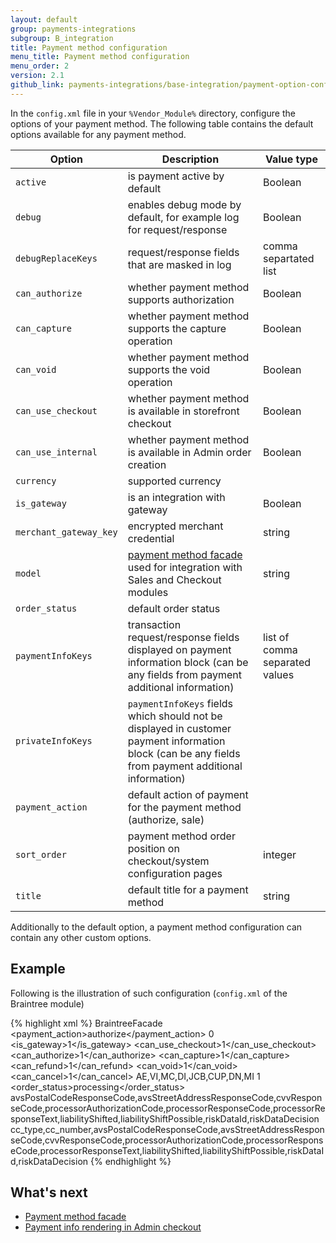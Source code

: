 ```yaml
---
layout: default
group: payments-integrations
subgroup: B_integration
title: Payment method configuration
menu_title: Payment method configuration
menu_order: 2
version: 2.1
github_link: payments-integrations/base-integration/payment-option-config.md
---
```


In the `config.xml` file in your `%Vendor_Module%` directory, configure the options of your payment method. The following table contains the default options available for any payment method.

| Option               | Description                                                                                                                                          | Value type                            |
|----------------------|------------------------------------------------------------------------------------------------------------------------------------------------------|---------------------------------------|
| `active`               | is payment active by default                                                                                                                         | Boolean                               |
| `debug`                | enables debug mode by default, for example log for request/response                                                                                  | Boolean                               |
| `debugReplaceKeys`     | request/response fields that are masked in log                                                                                                       | comma separtated list                 |
| `can_authorize`        | whether payment method supports authorization                                                                                                        | Boolean                               |
| `can_capture`          | whether payment method supports the capture operation                                                                                                | Boolean                               |
| `can_void`             | whether payment method supports the void operation                                                                                                   | Boolean                               |
| `can_use_checkout`     | whether payment method is available in storefront checkout                                                                                                      | Boolean 
| `can_use_internal`     | whether payment method is available in Admin order creation                                                                                                     | Boolean                               |
| `currency`             | supported currency                                                                                                                                   |  |
| `is_gateway`           | is an integration with gateway                                                                                                                       | Boolean                               |
| `merchant_gateway_key` | encrypted merchant credential                                                                                                                        | string                                |
| `model`                | [payment method facade]({{page.baseurl}}payments-integrations/base-integration/facade-configuration.html) used for integration with Sales and Checkout modules                                                                | string                                |
| `order_status`         | default order status                                                                                                                                 |              |
| `paymentInfoKeys`      | transaction request/response fields displayed on payment information block (can be any fields from payment additional information)                   | list of comma separated values           |
| `privateInfoKeys`      | `paymentInfoKeys` fields which should not be displayed in customer payment information block (can be any fields from payment additional information) |           |
| `payment_action`       | default action of payment for the payment method (authorize, sale)                                                                                   |  |`authorize`,`authorize_capture`
| `sort_order`           | payment method order position on checkout/system configuration pages                                                                                 | integer                               |
| `title`                | default title for a payment method                                                                                                                   | string                                |

Additionally to the default option, a payment method configuration can contain any other custom options. 

## Example

Following is the illustration of such configuration (`config.xml` of the Braintree module)

{% highlight xml %}
<config xmlns:xsi="http://www.w3.org/2001/XMLSchema-instance" xsi:noNamespaceSchemaLocation="urn:magento:module:Magento_Store:etc/config.xsd">
    <default>
        <payment>
            <braintree>
                <model>BraintreeFacade</model>
                <title>Credit Card (Braintree)</title>
                <payment_action>authorize</payment_action>
                <active>0</active>
                <is_gateway>1</is_gateway>
                <can_use_checkout>1</can_use_checkout>
                <can_authorize>1</can_authorize>
                <can_capture>1</can_capture>
                <can_refund>1</can_refund>
                <can_void>1</can_void>
                <can_cancel>1</can_cancel>
                <cctypes>AE,VI,MC,DI,JCB,CUP,DN,MI</cctypes>
                <useccv>1</useccv>
                <order_status>processing</order_status>
                <privateInfoKeys>avsPostalCodeResponseCode,avsStreetAddressResponseCode,cvvResponseCode,processorAuthorizationCode,processorResponseCode,processorResponseText,liabilityShifted,liabilityShiftPossible,riskDataId,riskDataDecision</privateInfoKeys>
                <paymentInfoKeys>cc_type,cc_number,avsPostalCodeResponseCode,avsStreetAddressResponseCode,cvvResponseCode,processorAuthorizationCode,processorResponseCode,processorResponseText,liabilityShifted,liabilityShiftPossible,riskDataId,riskDataDecision</paymentInfoKeys>
            </braintree>
        </payment>
    </default>
</config>
{% endhighlight %}

## What's next

- [Payment  method facade]({{page.baseurl}}payments-integrations/base-integration/facade-configuration.html)
- [Payment info rendering in Admin checkout]({{page.baseurl}}payments-integrations/base-integration/formblocktype.html)